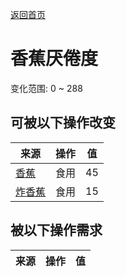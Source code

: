 [返回首页](index.md)  
# 香蕉<nobr>厌倦度</nobr>  
变化范围: 0 ~ 288  
## 可被以下操作改变  
来源  |  操作  |  值  
----  |  ----  |  ----  
[香蕉](Banana.md)  |  食用  |  45  
[炸香蕉](FriedBanana.md)  |  食用  |  15  
## 被以下操作需求  
来源  |  操作  |  值  
----  |  ----  |  ----  

